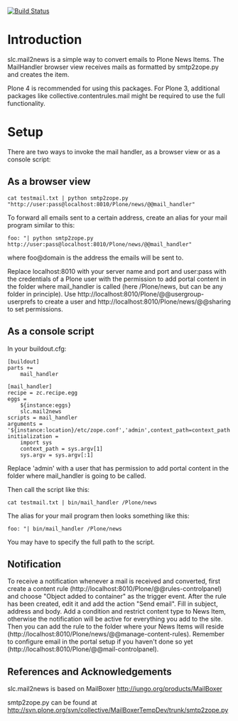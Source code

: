 [![Build Status](https://travis-ci.org/syslabcom/slc.mail2news.svg?branch=master)](https://travis-ci.org/syslabcom/slc.mail2news)

Introduction
============

slc.mail2news is a simple way to convert emails to Plone News Items. The MailHandler browser view receives mails as formatted by smtp2zope.py and creates the item. 

Plone 4 is recommended for using this packages. For Plone 3, additional packages like collective.contentrules.mail might be required to use the full functionality.

Setup
=====

There are two ways to invoke the mail handler, as a browser view or as a console script:

As a browser view
-----------------

    cat testmail.txt | python smtp2zope.py "http://user:pass@localhost:8010/Plone/news/@@mail_handler"

To forward all emails sent to a certain address, create an alias for your mail program similar to this:

    foo: "| python smtp2zope.py http://user:pass@localhost:8010/Plone/news/@@mail_handler"

where foo@domain is the address the emails will be sent to.

Replace localhost:8010 with your server name and port and user:pass with the credentials of a Plone user with the permission to add portal content in the folder where mail_handler is called (here /Plone/news, but can be any folder in principle). Use http://localhost:8010/Plone/@@usergroup-userprefs to create a user and http://localhost:8010/Plone/news/@@sharing to set permissions.


As a console script
-------------------

In your buildout.cfg:

    [buildout]
    parts +=
        mail_handler

    [mail_handler]
    recipe = zc.recipe.egg
    eggs =
        ${instance:eggs}
        slc.mail2news
    scripts = mail_handler
    arguments = '${instance:location}/etc/zope.conf','admin',context_path=context_path
    initialization =
        import sys
        context_path = sys.argv[1]
        sys.argv = sys.argv[:1]

Replace 'admin' with a user that has permission to add portal content in the folder where mail_handler is going to be called.

Then call the script like this:

    cat testmail.txt | bin/mail_handler /Plone/news

The alias for your mail program then looks something like this:

    foo: "| bin/mail_handler /Plone/news

You may have to specify the full path to the script.


Notification
------------

To receive a notification whenever a mail is received and converted, first create a content rule (http://localhost:8010/Plone/@@rules-controlpanel) and choose "Object added to container" as the trigger event. After the rule has been created, edit it and add the action "Send email". Fill in subject, address and body. Add a condition and restrict content type to News Item, otherwise the notification will be active for everything you add to the site.
Then you can add the rule to the folder where your News Items will reside (http://localhost:8010/Plone/news/@@manage-content-rules). Remember to configure email in the portal setup if you haven't done so yet (http://localhost:8010/Plone/@@mail-controlpanel).


References and Acknowledgements
-------------------------------

slc.mail2news is based on MailBoxer http://iungo.org/products/MailBoxer

smtp2zope.py can be found at http://svn.plone.org/svn/collective/MailBoxerTempDev/trunk/smtp2zope.py
